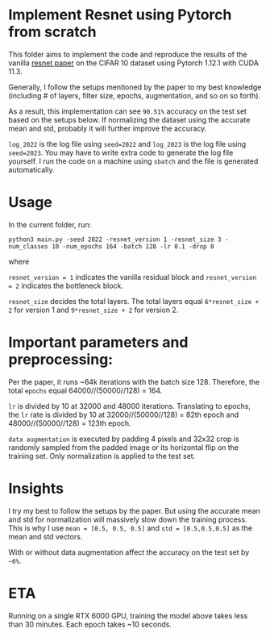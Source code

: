 # Implement Resnet using Pytorch from scratch

This folder aims to implement the code and reproduce the results of the vanilla
[resnet paper](https://arxiv.org/abs/1512.03385) on the CIFAR 10 dataset using Pytorch 1.12.1 with CUDA 11.3.

Generally, I follow the setups mentioned by the paper to my best knowledge (including # of layers, filter size, epochs, augmentation, and so on so forth).

As a result, this implementation can see `90.51%` accuracy on the test set based on the setups below. If normalizing the dataset using the accurate mean and std, probably it will further improve the accuracy.

`log_2022` is the log file using `seed=2022` and `log_2023` is the log file using `seed=2023`. You may have to write extra code to generate the log file yourself. I run the code on a machine using `sbatch` and the file is generated automatically.


# Usage

In the current folder, run:

`python3 main.py -seed 2022 -resnet_version 1 -resnet_size 3 -num_classes 10 -num_epochs 164 -batch 128 -lr 0.1 -drop 0`

where

`resnet_version = 1` indicates the vanilla residual block and `resnet_version = 2` indicates the bottleneck block.


`resnet_size` decides the total layers. The total layers equal `6*resnet_size + 2` for version 1 and `9*resnet_size + 2` for version 2.

# Important parameters and preprocessing:

Per the paper, it runs ~64k iterations with the batch size 128. Therefore, the total `epochs` equal 64000//(50000//128) = 164.

`lr` is divided by 10 at 32000 and 48000 iterations. Translating to epochs, the `lr` rate is divided by 10 at 32000//(50000//128) = 82th epoch and 48000//(50000//128) = 123th epoch.

`data augmentation` is executed by padding 4 pixels and 32x32 crop is randomly sampled from the padded image or its horizontal flip on the training set. Only normalization is applied to the test set.

# Insights

I try my best to follow the setups by the paper. But using the accurate mean and std for normalization will massively slow down the training process. This is why I use `mean = [0.5, 0.5, 0.5]` and `std = [0.5,0.5,0.5]` as the mean and std vectors.

With or without data augmentation affect the accuracy on the test set by `~6%`.

# ETA

Running on a single RTX 6000 GPU, training the model above takes less than 30 minutes. Each epoch takes ~10 seconds.
